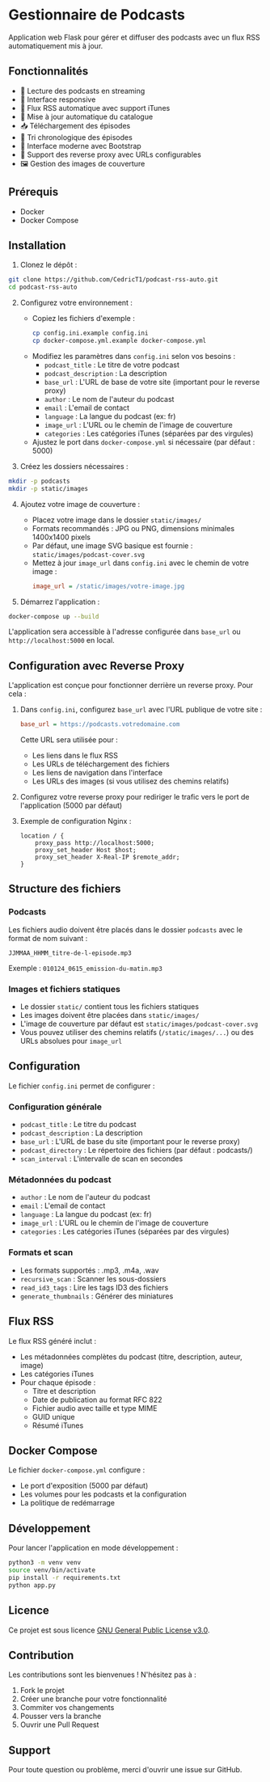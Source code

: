 # Gestionnaire de Podcasts

Application web Flask pour gérer et diffuser des podcasts avec un flux RSS automatiquement mis à jour.

## Fonctionnalités

- 🎵 Lecture des podcasts en streaming
- 📱 Interface responsive
- 📡 Flux RSS automatique avec support iTunes
- 🔄 Mise à jour automatique du catalogue
- 📥 Téléchargement des épisodes
- 📅 Tri chronologique des épisodes
- 🎨 Interface moderne avec Bootstrap
- 🔗 Support des reverse proxy avec URLs configurables
- 🖼️ Gestion des images de couverture

## Prérequis

- Docker
- Docker Compose

## Installation

1. Clonez le dépôt :
```bash
git clone https://github.com/CedricT1/podcast-rss-auto.git
cd podcast-rss-auto
```

2. Configurez votre environnement :
   - Copiez les fichiers d'exemple :
     ```bash
     cp config.ini.example config.ini
     cp docker-compose.yml.example docker-compose.yml
     ```
   - Modifiez les paramètres dans `config.ini` selon vos besoins :
     - `podcast_title` : Le titre de votre podcast
     - `podcast_description` : La description
     - `base_url` : L'URL de base de votre site (important pour le reverse proxy)
     - `author` : Le nom de l'auteur du podcast
     - `email` : L'email de contact
     - `language` : La langue du podcast (ex: fr)
     - `image_url` : L'URL ou le chemin de l'image de couverture
     - `categories` : Les catégories iTunes (séparées par des virgules)
   - Ajustez le port dans `docker-compose.yml` si nécessaire (par défaut : 5000)

3. Créez les dossiers nécessaires :
```bash
mkdir -p podcasts
mkdir -p static/images
```

4. Ajoutez votre image de couverture :
   - Placez votre image dans le dossier `static/images/`
   - Formats recommandés : JPG ou PNG, dimensions minimales 1400x1400 pixels
   - Par défaut, une image SVG basique est fournie : `static/images/podcast-cover.svg`
   - Mettez à jour `image_url` dans `config.ini` avec le chemin de votre image :
     ```ini
     image_url = /static/images/votre-image.jpg
     ```

5. Démarrez l'application :
```bash
docker-compose up --build
```

L'application sera accessible à l'adresse configurée dans `base_url` ou `http://localhost:5000` en local.

## Configuration avec Reverse Proxy

L'application est conçue pour fonctionner derrière un reverse proxy. Pour cela :

1. Dans `config.ini`, configurez `base_url` avec l'URL publique de votre site :
   ```ini
   base_url = https://podcasts.votredomaine.com
   ```
   Cette URL sera utilisée pour :
   - Les liens dans le flux RSS
   - Les URLs de téléchargement des fichiers
   - Les liens de navigation dans l'interface
   - Les URLs des images (si vous utilisez des chemins relatifs)

2. Configurez votre reverse proxy pour rediriger le trafic vers le port de l'application (5000 par défaut)

3. Exemple de configuration Nginx :
   ```nginx
   location / {
       proxy_pass http://localhost:5000;
       proxy_set_header Host $host;
       proxy_set_header X-Real-IP $remote_addr;
   }
   ```

## Structure des fichiers

### Podcasts
Les fichiers audio doivent être placés dans le dossier `podcasts` avec le format de nom suivant :
```
JJMMAA_HHMM_titre-de-l-episode.mp3
```
Exemple : `010124_0615_emission-du-matin.mp3`

### Images et fichiers statiques
- Le dossier `static/` contient tous les fichiers statiques
- Les images doivent être placées dans `static/images/`
- L'image de couverture par défaut est `static/images/podcast-cover.svg`
- Vous pouvez utiliser des chemins relatifs (`/static/images/...`) ou des URLs absolues pour `image_url`

## Configuration

Le fichier `config.ini` permet de configurer :

### Configuration générale
- `podcast_title` : Le titre du podcast
- `podcast_description` : La description
- `base_url` : L'URL de base du site (important pour le reverse proxy)
- `podcast_directory` : Le répertoire des fichiers (par défaut : podcasts/)
- `scan_interval` : L'intervalle de scan en secondes

### Métadonnées du podcast
- `author` : Le nom de l'auteur du podcast
- `email` : L'email de contact
- `language` : La langue du podcast (ex: fr)
- `image_url` : L'URL ou le chemin de l'image de couverture
- `categories` : Les catégories iTunes (séparées par des virgules)

### Formats et scan
- Les formats supportés : .mp3, .m4a, .wav
- `recursive_scan` : Scanner les sous-dossiers
- `read_id3_tags` : Lire les tags ID3 des fichiers
- `generate_thumbnails` : Générer des miniatures

## Flux RSS

Le flux RSS généré inclut :
- Les métadonnées complètes du podcast (titre, description, auteur, image)
- Les catégories iTunes
- Pour chaque épisode :
  - Titre et description
  - Date de publication au format RFC 822
  - Fichier audio avec taille et type MIME
  - GUID unique
  - Résumé iTunes

## Docker Compose

Le fichier `docker-compose.yml` configure :
- Le port d'exposition (5000 par défaut)
- Les volumes pour les podcasts et la configuration
- La politique de redémarrage

## Développement

Pour lancer l'application en mode développement :
```bash
python3 -m venv venv
source venv/bin/activate
pip install -r requirements.txt
python app.py
```

## Licence

Ce projet est sous licence [GNU General Public License v3.0](LICENSE).

## Contribution

Les contributions sont les bienvenues ! N'hésitez pas à :
1. Fork le projet
2. Créer une branche pour votre fonctionnalité
3. Commiter vos changements
4. Pousser vers la branche
5. Ouvrir une Pull Request

## Support

Pour toute question ou problème, merci d'ouvrir une issue sur GitHub. 